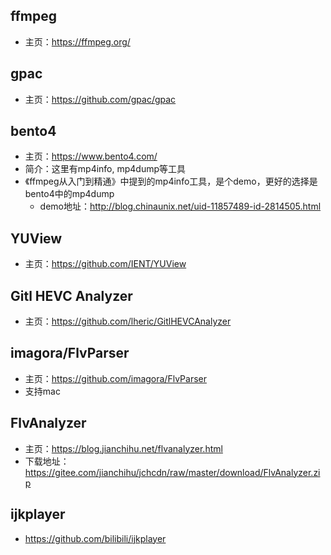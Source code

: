 ## ffmpeg 

- 主页：https://ffmpeg.org/

## gpac

- 主页：https://github.com/gpac/gpac


## bento4

- 主页：https://www.bento4.com/
- 简介：这里有mp4info, mp4dump等工具
- 《ffmpeg从入门到精通》中提到的mp4info工具，是个demo，更好的选择是bento4中的mp4dump
  - demo地址：http://blog.chinaunix.net/uid-11857489-id-2814505.html


## YUView

- 主页：https://github.com/IENT/YUView

## Gitl HEVC Analyzer

- 主页：https://github.com/lheric/GitlHEVCAnalyzer

## imagora/FlvParser

- 主页：https://github.com/imagora/FlvParser
- 支持mac

## FlvAnalyzer

- 主页：https://blog.jianchihu.net/flvanalyzer.html
- 下载地址：https://gitee.com/jianchihu/jchcdn/raw/master/download/FlvAnalyzer.zip

## ijkplayer

- https://github.com/bilibili/ijkplayer